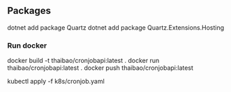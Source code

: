 #

## Packages

dotnet add package Quartz
dotnet add package Quartz.Extensions.Hosting


### Run docker
docker build -t thaibao/cronjobapi:latest .
docker run thaibao/cronjobapi:latest .
docker push thaibao/cronjobapi:latest


kubectl apply -f k8s/cronjob.yaml
